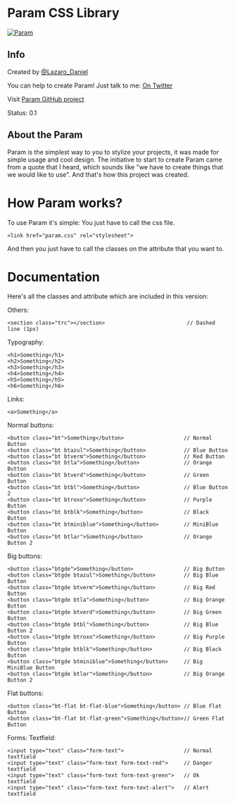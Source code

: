 Param CSS Library
=====

[![Param](http://2.bp.blogspot.com/-dZhmuqM-APg/UkltI9Zbd3I/AAAAAAAABg4/QjUkGR5FU6A/s1600/Param.png)](htts://github.com/LazaroDaniel/Param)

Info
----

Created by [@Lazaro_Daniel](http://twitter.com/Lazaro_Daniel)

You can help to create Param! Just talk to me: [On Twitter](http://twitter.com/Lazaro_Daniel)

Visit [Param GitHub project](htts://github.com/LazaroDaniel/Param)

Status: 0.1

About the Param
----

Param is the simplest way to you to stylize your projects, it was made for simple usage and cool design. The initiative to start to create Param came from a quote that I heard, which sounds like "we have to create things that we would like to use". And that's how this project was created.


How Param works?
=====
To use Param it's simple: You just have to call the css file.

	<link href="param.css" rel="stylesheet">

And then you just have to call the classes on the attribute that you want to.

Documentation
======

Here's all the classes and attribute which are included in this version:

Others:

	<section class="trc"></section>                          // Dashed line (1px)

Typography:

	<h1>Something</h1>
	<h2>Something</h2>
	<h3>Something</h3>
	<h4>Something</h4>
	<h5>Something</h5>
	<h6>Something</h6>

Links:

	<a>Something</a>

Normal buttons:

	<button class="bt">Something</button>                   // Normal Button
	<button class="bt btazul">Something</button>            // Blue Button
	<button class="bt btverm">Something</button>            // Red Button
	<button class="bt btla">Something</button>              // Orange Button
	<button class="bt btverd">Something</button>            // Green Button
	<button class="bt btbl">Something</button>              // Blue Button 2
	<button class="bt btroxo">Something</button>            // Purple Button
	<button class="bt btblk">Something</button>             // Black Button
	<button class="bt btminiblue">Something</button>        // MiniBlue Button
	<button class="bt btlar">Something</button>             // Orange Button 2

Big buttons:

	<button class="btgde">Something</button>                // Big Button
	<button class="btgde btazul">Something</button>         // Big Blue Button
	<button class="btgde btverm">Something</button>         // Big Red Button
	<button class="btgde btla">Something</button>           // Big Orange Button
	<button class="btgde btverd">Something</button>         // Big Green Button
	<button class="btgde btbl">Something</button>           // Big Blue Button 2
	<button class="btgde btroxo">Something</button>         // Big Purple Button
	<button class="btgde btblk">Something</button>          // Big Black Button
	<button class="btgde btminiblue">Something</button>     // Big MiniBlue Button
	<button class="btgde btlar">Something</button>          // Big Orange Button 2

Flat buttons:

	<button class="bt-flat bt-flat-blue">Something</button> // Blue Flat Button
	<button class="bt-flat bt-flat-green">Something</button>// Green Flat Button

Forms: Textfield:

	<input type="text" class="form-text">                   // Normal textfield
	<input type="text" class="form-text form-text-red">     // Danger textfield
	<input type="text" class="form-text form-text-green">   // Ok textfield
	<input type="text" class="form-text form-text-alert">   // Alert textfield

